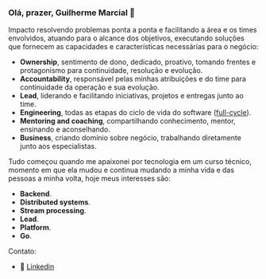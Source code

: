 ### Olá, prazer, Guilherme Marcial 🤝

Impacto resolvendo problemas ponta a ponta e facilitando a área e os times envolvidos, atuando para o alcance dos objetivos, executando soluções que fornecem as capacidades e características necessárias para o negócio:
- **Ownership**, sentimento de dono, dedicado, proativo, tomando frentes e protagonismo para continuidade, resolução e evolução.
- **Accountability**, responsável pelas minhas atribuições e do time para continuidade da operação e sua evolução.
- **Lead**, liderando e facilitando iniciativas, projetos e entregas junto ao time.
- **Engineering**, todas as etapas do ciclo de vida do software ([full-cycle](https://netflixtechblog.com/full-cycle-developers-at-netflix-a08c31f83249)).
- **Mentoring and coaching**, compartilhando conhecimento, mentor, ensinando e aconselhando.
- **Business**, criando domínio sobre negócio, trabalhando diretamente junto aos especialistas.

Tudo começou quando me apaixonei por tecnologia em um curso técnico, momento em que ela mudou e continua mudando a minha vida e das pessoas a minha volta, hoje meus interesses são:
- **Backend**.
- **Distributed systems**.
- **Stream processing**.
- **Lead**.
- **Platform**.
- **Go**.

Contato:
* 🤝 [Linkedin](https://www.linkedin.com/in/guilherme-felipe-ferreira-marcial-0048a9125)
